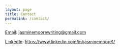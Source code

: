 ```yaml
---
layout: page
title: Contact
permalink: /contact/
---
```



[Email](mailto:jasminemoorewriting@gmail.com):
jasminemoorewriting@gmail.com

[LinkedIn](https://www.linkedin.com/in/jasminemoore1/):
https://www.linkedin.com/in/jasminemoore1/
